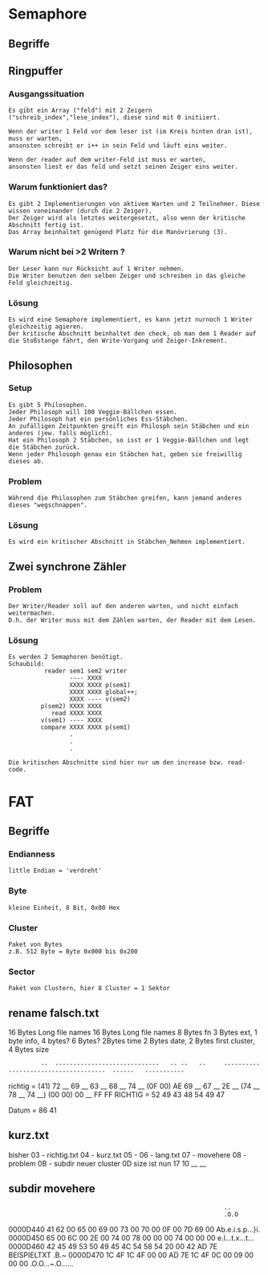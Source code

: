 # Semaphore

 ## Begriffe

 ## Ringpuffer

  ### Ausgangssituation

    Es gibt ein Array ("feld") mit 2 Zeigern ("schreib_index","lese_index"), diese sind mit 0 initiiert.
  
    Wenn der writer 1 Feld vor dem leser ist (im Kreis hinten dran ist), muss er warten,
    ansonsten schreibt er i++ in sein Feld und läuft eins weiter.
   
    Wenn der reader auf dem writer-Feld ist muss er warten,
    ansonsten liest er das feld und setzt seinen Zeiger eins weiter.

  ### Warum funktioniert das?

    Es gibt 2 Implementierungen von aktivem Warten und 2 Teilnehmer. Diese wissen voneinander (durch die 2 Zeiger).
    Der Zeiger wird als letztes weitergesetzt, also wenn der kritische Abschnitt fertig ist.
    Das Array beinhaltet genügend Platz für die Manövrierung (3).

  ### Warum nicht bei >2 Writern ?
 
    Der Leser kann nur Rücksicht auf 1 Writer nehmen.
    Die Writer benutzen den selben Zeiger und schreiben in das gleiche Feld gleichzeitig.
  
  ### Lösung
 
    Es wird eine Semaphore implementiert, es kann jetzt nurnoch 1 Writer gleichzeitig agieren.
    Der kritische Abschnitt beinhaltet den check, ob man dem 1 Reader auf die Stoßstange fährt, den Write-Vorgang und Zeiger-Inkrement.

 ## Philosophen
 
  ### Setup

    Es gibt 5 Philosophen.
    Jeder Philosoph will 100 Veggie-Bällchen essen.
    Jeder Philosoph hat ein persönliches Ess-Stäbchen.
    An zufälligen Zeitpunkten greift ein Philosph sein Stäbchen und ein anderes (jew. falls möglich).
    Hat ein Philosoph 2 Stäbchen, so isst er 1 Veggie-Bällchen und legt die Stäbchen zurück.
    Wenn jeder Philosoph genau ein Stäbchen hat, geben sie freiwillig dieses ab.

  ### Problem

    Während die Philosophen zum Stäbchen greifen, kann jemand anderes dieses "wegschnappen".

  ### Lösung

    Es wird ein kritischer Abschnitt in Stäbchen_Nehmen implementiert.

 ## Zwei synchrone Zähler

  ### Problem

    Der Writer/Reader soll auf den anderen warten, und nicht einfach weitermachen.
    D.h. der Writer muss mit dem Zählen warten, der Reader mit dem Lesen.

  ### Lösung

    Es werden 2 Semaphoren benötigt.
    Schaubild:
              reader sem1 sem2 writer
                     ---- XXXX
                     XXXX XXXX p(sem1)
                     XXXX XXXX global++;
                     XXXX ---- v(sem2)
             p(sem2) XXXX XXXX
                read XXXX XXXX
             v(sem1) ---- XXXX
             compare XXXX XXXX p(sem1)
                     .
                     .
                     .

    Die kritischen Abschnitte sind hier nur um den increase bzw. read-code.


# FAT

 ## Begriffe
  
  ### Endianness
    little Endian = 'verdreht'
  ### Byte
    kleine Einheit, 8 Bit, 0x00 Hex
  ### Cluster
    Paket von Bytes
    z.B. 512 Byte = Byte 0x000 bis 0x200
  ### Sector
    Paket von Clustern, hier 8 Cluster = 1 Sektor

 ## rename falsch.txt
  
   16 Bytes Long file names
   16 Bytes Long file names
   8 Bytes fn               3 Bytes ext, 1 byte info, 4 bytes?
   6 Bytes? 2Bytes time     2 Bytes date, 2 Bytes first cluster, 4 Bytes size

             --  -----------------------------   -- --   --     -------------------------------------  ------   -----------
   richtig = (41) 72 __ 69 __ 63 __ 68 __ 74 __  (0F 00)  AE     69 __ 67 __ 2E __ (74 __ 78 __ 74 __)  (00 00)  00 __ FF FF
   RICHTIG = 52 49 43 48 54 49 47
 
   Datum = 86 41
  
 ## kurz.txt
  
  bisher 03 - richtig.txt   04 - kurz.txt   05 - 06 - lang.txt   07 - movehere  08 - problem   0B - subdir
  neuer cluster 0D
  size ist nun 17 10 __ __

 ## subdir movehere

                                                                ..
                                                                .O.O
   0000D440   41 62 00 65 00 69 00 73  00 70 00 0F 00 7D 69 00  Ab.e.i.s.p...}i.
   0000D450   65 00 6C 00 2E 00 74 00  78 00 00 00 74 00 00 00  e.l...t.x...t...
   0000D460   42 45 49 53 50 49 45 4C  54 58 54 20 00 42 AD 7E  BEISPIELTXT .B.~
   0000D470   1C 4F 1C 4F 00 00 AD 7E  1C 4F 0C 00 09 00 00 00  .O.O...~.O......

